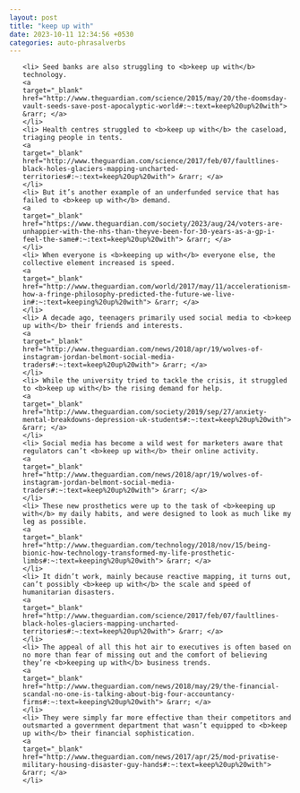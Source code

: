 ```yaml
---
layout: post
title: "keep up with"
date: 2023-10-11 12:34:56 +0530
categories: auto-phrasalverbs
---
```

<ol>

    <li> Seed banks are also struggling to <b>keep up with</b> technology.
    <a 
    target="_blank" 
    href="http://www.theguardian.com/science/2015/may/20/the-doomsday-vault-seeds-save-post-apocalyptic-world#:~:text=keep%20up%20with"> &rarr; </a>
    </li>
    <li> Health centres struggled to <b>keep up with</b> the caseload, triaging people in tents.
    <a 
    target="_blank" 
    href="http://www.theguardian.com/science/2017/feb/07/faultlines-black-holes-glaciers-mapping-uncharted-territories#:~:text=keep%20up%20with"> &rarr; </a>
    </li>
    <li> But it’s another example of an underfunded service that has failed to <b>keep up with</b> demand.
    <a 
    target="_blank" 
    href="https://www.theguardian.com/society/2023/aug/24/voters-are-unhappier-with-the-nhs-than-theyve-been-for-30-years-as-a-gp-i-feel-the-same#:~:text=keep%20up%20with"> &rarr; </a>
    </li>
    <li> When everyone is <b>keeping up with</b> everyone else, the collective element increased is speed.
    <a 
    target="_blank" 
    href="http://www.theguardian.com/world/2017/may/11/accelerationism-how-a-fringe-philosophy-predicted-the-future-we-live-in#:~:text=keeping%20up%20with"> &rarr; </a>
    </li>
    <li> A decade ago, teenagers primarily used social media to <b>keep up with</b> their friends and interests.
    <a 
    target="_blank" 
    href="http://www.theguardian.com/news/2018/apr/19/wolves-of-instagram-jordan-belmont-social-media-traders#:~:text=keep%20up%20with"> &rarr; </a>
    </li>
    <li> While the university tried to tackle the crisis, it struggled to <b>keep up with</b> the rising demand for help.
    <a 
    target="_blank" 
    href="http://www.theguardian.com/society/2019/sep/27/anxiety-mental-breakdowns-depression-uk-students#:~:text=keep%20up%20with"> &rarr; </a>
    </li>
    <li> Social media has become a wild west for marketers aware that regulators can’t <b>keep up with</b> their online activity.
    <a 
    target="_blank" 
    href="http://www.theguardian.com/news/2018/apr/19/wolves-of-instagram-jordan-belmont-social-media-traders#:~:text=keep%20up%20with"> &rarr; </a>
    </li>
    <li> These new prosthetics were up to the task of <b>keeping up with</b> my daily habits, and were designed to look as much like my leg as possible.
    <a 
    target="_blank" 
    href="http://www.theguardian.com/technology/2018/nov/15/being-bionic-how-technology-transformed-my-life-prosthetic-limbs#:~:text=keeping%20up%20with"> &rarr; </a>
    </li>
    <li> It didn’t work, mainly because reactive mapping, it turns out, can’t possibly <b>keep up with</b> the scale and speed of humanitarian disasters.
    <a 
    target="_blank" 
    href="http://www.theguardian.com/science/2017/feb/07/faultlines-black-holes-glaciers-mapping-uncharted-territories#:~:text=keep%20up%20with"> &rarr; </a>
    </li>
    <li> The appeal of all this hot air to executives is often based on no more than fear of missing out and the comfort of believing they’re <b>keeping up with</b> business trends.
    <a 
    target="_blank" 
    href="http://www.theguardian.com/news/2018/may/29/the-financial-scandal-no-one-is-talking-about-big-four-accountancy-firms#:~:text=keeping%20up%20with"> &rarr; </a>
    </li>
    <li> They were simply far more effective than their competitors and outsmarted a government department that wasn’t equipped to <b>keep up with</b> their financial sophistication.
    <a 
    target="_blank" 
    href="http://www.theguardian.com/news/2017/apr/25/mod-privatise-military-housing-disaster-guy-hands#:~:text=keep%20up%20with"> &rarr; </a>
    </li>